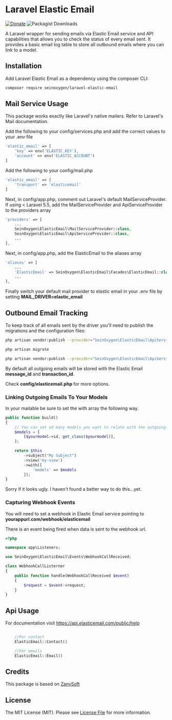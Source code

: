# Laravel Elastic Email #

[![Donate](https://img.shields.io/badge/Donate-PayPal-green.svg)](https://www.paypal.com/donate/?hosted_button_id=6CYVR8U4VDMAA) ![Packagist Downloads](https://img.shields.io/packagist/dt/seinoxygen/laravel-elastic-email?label=Downloads)

A Laravel wrapper for sending emails via Elastic Email service and API capabilities that allows you to check the status of every email sent.
It provides a basic email log table to store all outbound emails where you can link to a model.

## Installation

Add Laravel Elastic Email as a dependency using the composer CLI:

```bash
composer require seinoxygen/laravel-elastic-email
```

## Mail Service Usage

This package works exactly like Laravel's native mailers. Refer to Laravel's Mail documentation.

Add the following to your config/services.php and add the correct values to your .env file

```php
'elastic_email' => [
	'key' => env('ELASTIC_KEY'),
	'account' => env('ELASTIC_ACCOUNT')
]
```

Add the following to your config/mail.php

```php
'elastic_email' => [
	'transport' => 'elasticemail'
]
```

Next, in config/app.php, comment out Laravel's default MailServiceProvider. If using < Laravel 5.5, add the MailServiceProvider and ApiServiceProvider to the providers array

```php
'providers' => [
    ...
    SeinOxygen\ElasticEmail\MailServiceProvider::class,
    SeinOxygen\ElasticEmail\ApiServiceProvider::class,
    ...
],
```

Next, in config/app.php, add the ElasticEmail to the aliases array

```php
'aliases' => [
    ...
    'ElasticEmail' => SeinOxygen\ElasticEmail\Facades\ElasticEmail::class,
    ...
],
```

Finally switch your default mail provider to elastic email in your .env file by setting **MAIL_DRIVER=elastic_email**

## Outbound Email Tracking

To keep track of all emails sent by the driver you'll need to publish the migrations and the configuration files:

```bash
php artisan vendor:publish --provider="SeinOxygen\ElasticEmail\ApiServiceProvider" --tag="migrations"
```

```bash
php artisan migrate
```

```bash
php artisan vendor:publish --provider="SeinOxygen\ElasticEmail\ApiServiceProvider" --tag="config"
```

By default all outgoing emails will be stored with the Elastic Email **message_id** and **transaction_id**.

Check **config/elasticemail.php** for more options.

### Linking Outgoing Emails To Your Models ###

In your mailable be sure to set the with array the following way.

```php
public function build()
{
    // You can set ad many models you want to relate with the outgoing email
    $models = [
        [$yourmodel->id, get_class($yourmodel)],
    ];

    return $this
        ->subject("My Subject")
        ->view('my-view')
        ->with([
            'models' => $models
        ]);
}
```

Sorry if it looks ugly. I haven't found a better way to do this...yet.

### Capturing Webhook Events ###

You will need to set a webhook in Elastic Email service pointing to **yourappurl.com/webhook/elasticemail**

There is an event being fired when data is sent to the webhook url.

```php
<?php

namespace app\Listeners;

use SeinOxygen\ElasticEmail\Events\WebhookCallReceived;

class WebhookCallListerner
{
    public function handle(WebhookCallReceived $event)
    {
        $request = $event->request;
    }
}
```

## Api Usage

For documentation visit https://api.elasticemail.com/public/help

```php

    //For contact
    ElasticEmail::Contact()

    //For emails
    ElasticEmail::Email()

```

## Credits

This package is based on [ZanySoft](https://github.com/zanysoft/laravel-elastic-email)

## License

The MIT License (MIT). Please see [License File](LICENSE.md) for more information.
